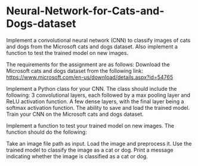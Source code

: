 # Neural-Network-for-Cats-and-Dogs-dataset
Implement a convolutional neural network (CNN) to classify images of cats and dogs from the Microsoft cats and dogs dataset. 
Also implement a function to test the trained model on new images.

The requirements for the assignment are as follows:
Download the Microsoft cats and dogs dataset from the following link: https://www.microsoft.com/en-us/download/details.aspx?id=54765

Implement a Python class for your CNN. The class should include the following:
3 convolutional layers, each followed by a max pooling layer and ReLU activation function.
A few dense layers, with the final layer being a softmax activation function.
The ability to save and load the trained model.
Train your CNN on the Microsoft cats and dogs dataset.

Implement a function to test your trained model on new images. The function should do the following:

Take an image file path as input.
Load the image and preprocess it.
Use the trained model to classify the image as a cat or dog.
Print a message indicating whether the image is classified as a cat or dog.
